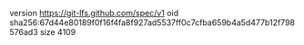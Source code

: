 version https://git-lfs.github.com/spec/v1
oid sha256:67d44e80189f0f16f4fa8f927ad5537ff0c7cfba659b4a5d477b12f798576ad3
size 4109
